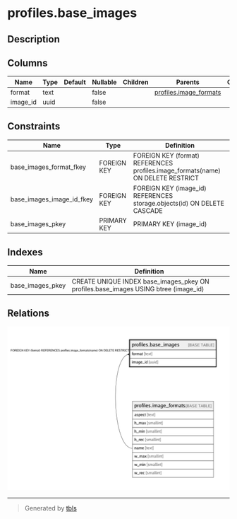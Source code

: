 # profiles.base_images

## Description

## Columns

| Name | Type | Default | Nullable | Children | Parents | Comment |
| ---- | ---- | ------- | -------- | -------- | ------- | ------- |
| format | text |  | false |  | [profiles.image_formats](profiles.image_formats.md) |  |
| image_id | uuid |  | false |  |  |  |

## Constraints

| Name | Type | Definition |
| ---- | ---- | ---------- |
| base_images_format_fkey | FOREIGN KEY | FOREIGN KEY (format) REFERENCES profiles.image_formats(name) ON DELETE RESTRICT |
| base_images_image_id_fkey | FOREIGN KEY | FOREIGN KEY (image_id) REFERENCES storage.objects(id) ON DELETE CASCADE |
| base_images_pkey | PRIMARY KEY | PRIMARY KEY (image_id) |

## Indexes

| Name | Definition |
| ---- | ---------- |
| base_images_pkey | CREATE UNIQUE INDEX base_images_pkey ON profiles.base_images USING btree (image_id) |

## Relations

![er](profiles.base_images.png)

---

> Generated by [tbls](https://github.com/k1LoW/tbls)
